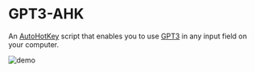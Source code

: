 # GPT3-AHK
An [AutoHotKey](https://www.autohotkey.com/) script that enables you to use [GPT3](https://beta.openai.com/docs/models/gpt-3) in any input field on your computer.


![demo](https://user-images.githubusercontent.com/2355491/208573555-bb764bc9-2694-4db7-8c74-7250439ae105.gif)
